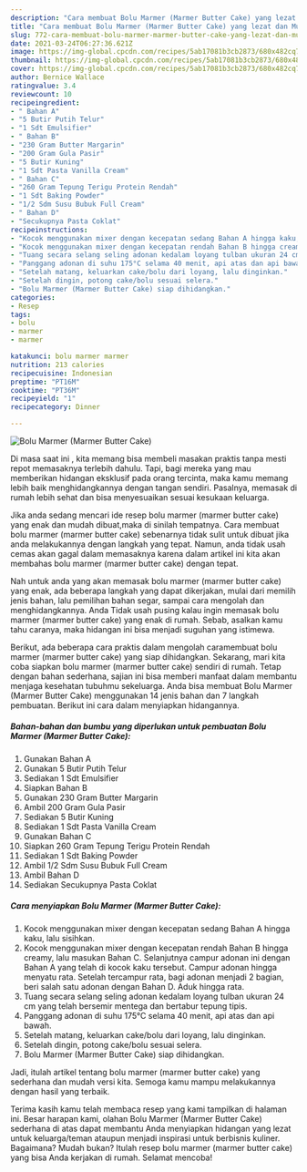 ```yaml
---
description: "Cara membuat Bolu Marmer (Marmer Butter Cake) yang lezat dan Mudah Dibuat"
title: "Cara membuat Bolu Marmer (Marmer Butter Cake) yang lezat dan Mudah Dibuat"
slug: 772-cara-membuat-bolu-marmer-marmer-butter-cake-yang-lezat-dan-mudah-dibuat
date: 2021-03-24T06:27:36.621Z
image: https://img-global.cpcdn.com/recipes/5ab17081b3cb2873/680x482cq70/bolu-marmer-marmer-butter-cake-foto-resep-utama.jpg
thumbnail: https://img-global.cpcdn.com/recipes/5ab17081b3cb2873/680x482cq70/bolu-marmer-marmer-butter-cake-foto-resep-utama.jpg
cover: https://img-global.cpcdn.com/recipes/5ab17081b3cb2873/680x482cq70/bolu-marmer-marmer-butter-cake-foto-resep-utama.jpg
author: Bernice Wallace
ratingvalue: 3.4
reviewcount: 10
recipeingredient:
- " Bahan A"
- "5 Butir Putih Telur"
- "1 Sdt Emulsifier"
- " Bahan B"
- "230 Gram Butter Margarin"
- "200 Gram Gula Pasir"
- "5 Butir Kuning"
- "1 Sdt Pasta Vanilla Cream"
- " Bahan C"
- "260 Gram Tepung Terigu Protein Rendah"
- "1 Sdt Baking Powder"
- "1/2 Sdm Susu Bubuk Full Cream"
- " Bahan D"
- "Secukupnya Pasta Coklat"
recipeinstructions:
- "Kocok menggunakan mixer dengan kecepatan sedang Bahan A hingga kaku, lalu sisihkan."
- "Kocok menggunakan mixer dengan kecepatan rendah Bahan B hingga creamy, lalu masukan Bahan C. Selanjutnya campur adonan ini dengan Bahan A yang telah di kocok kaku tersebut. Campur adonan hingga menyatu rata. Setelah tercampur rata, bagi adonan menjadi 2 bagian, beri salah satu adonan dengan Bahan D. Aduk hingga rata."
- "Tuang secara selang seling adonan kedalam loyang tulban ukuran 24 cm yang telah bersemir mentega dan bertabur tepung tipis."
- "Panggang adonan di suhu 175°C selama 40 menit, api atas dan api bawah."
- "Setelah matang, keluarkan cake/bolu dari loyang, lalu dinginkan."
- "Setelah dingin, potong cake/bolu sesuai selera."
- "Bolu Marmer (Marmer Butter Cake) siap dihidangkan."
categories:
- Resep
tags:
- bolu
- marmer
- marmer

katakunci: bolu marmer marmer 
nutrition: 213 calories
recipecuisine: Indonesian
preptime: "PT16M"
cooktime: "PT36M"
recipeyield: "1"
recipecategory: Dinner

---
```



![Bolu Marmer (Marmer Butter Cake)](https://img-global.cpcdn.com/recipes/5ab17081b3cb2873/680x482cq70/bolu-marmer-marmer-butter-cake-foto-resep-utama.jpg)

Di masa  saat ini , kita memang bisa membeli masakan praktis tanpa mesti repot memasaknya terlebih dahulu. Tapi, bagi mereka yang mau memberikan hidangan eksklusif pada orang tercinta, maka kamu memang lebih baik menghidangkannya dengan tangan sendiri. Pasalnya, memasak di rumah lebih sehat dan bisa menyesuaikan sesuai kesukaan keluarga.

Jika anda sedang mencari ide resep bolu marmer (marmer butter cake) yang enak dan mudah dibuat,maka di sinilah tempatnya. Cara membuat bolu marmer (marmer butter cake)  sebenarnya tidak sulit untuk dibuat jika anda melakukannya dengan langkah yang tepat. Namun, anda tidak usah cemas akan gagal dalam memasaknya 
karena dalam artikel ini kita akan membahas bolu marmer (marmer butter cake) dengan tepat.  



Nah untuk anda yang akan memasak bolu marmer (marmer butter cake) yang enak, ada beberapa langkah yang dapat dikerjakan, mulai dari memilih jenis bahan, lalu pemilihan bahan segar, sampai cara mengolah dan menghidangkannya. Anda Tidak usah pusing kalau ingin memasak bolu marmer (marmer butter cake) yang enak di rumah. Sebab, asalkan kamu  tahu caranya, maka hidangan ini bisa menjadi suguhan yang istimewa.

Berikut, ada beberapa cara praktis  dalam mengolah caramembuat bolu marmer (marmer butter cake) yang siap dihidangkan. Sekarang, mari kita coba siapkan bolu marmer (marmer butter cake) sendiri di rumah. Tetap dengan bahan sederhana, sajian ini bisa memberi manfaat dalam membantu menjaga kesehatan tubuhmu sekeluarga. Anda bisa membuat Bolu Marmer (Marmer Butter Cake) menggunakan 14 jenis bahan dan 7 langkah pembuatan. Berikut ini cara dalam menyiapkan hidangannya.

<!--inarticleads1-->

##### Bahan-bahan dan bumbu yang diperlukan untuk pembuatan Bolu Marmer (Marmer Butter Cake):

1. Gunakan  Bahan A
1. Gunakan 5 Butir Putih Telur
1. Sediakan 1 Sdt Emulsifier
1. Siapkan  Bahan B
1. Gunakan 230 Gram Butter Margarin
1. Ambil 200 Gram Gula Pasir
1. Sediakan 5 Butir Kuning
1. Sediakan 1 Sdt Pasta Vanilla Cream
1. Gunakan  Bahan C
1. Siapkan 260 Gram Tepung Terigu Protein Rendah
1. Sediakan 1 Sdt Baking Powder
1. Ambil 1/2 Sdm Susu Bubuk Full Cream
1. Ambil  Bahan D
1. Sediakan Secukupnya Pasta Coklat




<!--inarticleads2-->

##### Cara menyiapkan Bolu Marmer (Marmer Butter Cake):

1. Kocok menggunakan mixer dengan kecepatan sedang Bahan A hingga kaku, lalu sisihkan.
1. Kocok menggunakan mixer dengan kecepatan rendah Bahan B hingga creamy, lalu masukan Bahan C. Selanjutnya campur adonan ini dengan Bahan A yang telah di kocok kaku tersebut. Campur adonan hingga menyatu rata. Setelah tercampur rata, bagi adonan menjadi 2 bagian, beri salah satu adonan dengan Bahan D. Aduk hingga rata.
1. Tuang secara selang seling adonan kedalam loyang tulban ukuran 24 cm yang telah bersemir mentega dan bertabur tepung tipis.
1. Panggang adonan di suhu 175°C selama 40 menit, api atas dan api bawah.
1. Setelah matang, keluarkan cake/bolu dari loyang, lalu dinginkan.
1. Setelah dingin, potong cake/bolu sesuai selera.
1. Bolu Marmer (Marmer Butter Cake) siap dihidangkan.




Jadi, itulah artikel tentang  bolu marmer (marmer butter cake)  yang sederhana dan mudah versi kita. Semoga kamu mampu melakukannya dengan hasil yang terbaik. 

Terima kasih kamu telah membaca resep yang kami tampilkan di halaman ini. Besar harapan kami, olahan  Bolu Marmer (Marmer Butter Cake) sederhana di atas dapat membantu Anda menyiapkan hidangan yang lezat untuk keluarga/teman ataupun menjadi inspirasi untuk berbisnis kuliner. Bagaimana? Mudah bukan? Itulah resep bolu marmer (marmer butter cake) yang bisa Anda kerjakan di rumah. Selamat mencoba!

